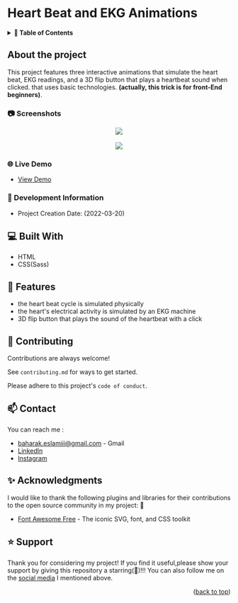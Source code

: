 # Heart Beat and EKG Animations

<a name="readme-top"></a>

<!-- TABLE OF CONTENTS -->
<details>
<summary><strong> 📓 Table of Contents</strong></summary>
  <ol>
    <li>
      <a href="#about-the-project">About The Project</a>
         <ul>
           <li><a href="#screenshot">Screenshot</a></li>
         </ul>
          <ul>
           <li><a href="#live demo">Live Demo</a></li>
         </ul>
          <ul>
           <li><a href="#development information">Development Information</a></li>
         </ul>
    </li>
    <li>
      <a href="#built-with">Built With</a>
    </li>
    <li>
      <a href="#featurs">Features</a>
    </li>
    <li>
      <a href="#contributing">Contributing</a>
    </li>
    <li>
      <a href="#contact">Contact</a>
    </li>
    <li>
      <a href="#acknowledgments">Acknowledgments</a>
    </li>
    <li>
      <a href="#support">Support</a>
    </li>
  </ol>
  </details>


<!-- ABOUT THE PROJECT -->

## About the project

This project features three interactive animations that simulate the heart beat, EKG readings, and a 3D flip button that plays a heartbeat sound when clicked. that uses  basic technologies. **(actually, this trick is for front-End beginners)**.


<!-- SCREEN SHOT -->

### 📷  Screenshots

<div align="center">
   <img src="??" />
</div>

<br>

<div align="center">
   <img src="??" />
</div>


<!-- LIVE DEMO -->

### 🌐 Live Demo

  - [View Demo](http:link "Live View")
  
  
<!-- DEVELOPMENT INFORMATION -->

### 📅  Development Information 

 - Project Creation Date:  (2022-03-20)
  
  
<!-- BUTILT WITH -->

## 💻 Built With

- HTML
- CSS(Sass)

 
<!-- FEATURES -->

## 📝  Features 

- the heart beat cycle is simulated physically 
- the heart's electrical activity is simulated by an EKG machine
- 3D flip button that plays the sound of the heartbeat with a click 
    
    
<!-- CONTRIBUTING -->

## 👐 Contributing  

Contributions are always welcome!

See `contributing.md` for ways to get started.

Please adhere to this project's `code of conduct`.


<!-- CONTACT -->

## 📫  Contact

You can reach me :
- [baharak.eslamiii@gmail.com](#) - Gmail
- [LinkedIn](https://linkedin.com/in/baharak-eslami)
- [Instagram](https://instagram.com/baharak_eslami_web)
 

<!-- ACKNOWLEDGMENTS -->

##  ✨ Acknowledgments

I would like to thank the following plugins and libraries for their contributions to the open source community in my project: 🙇

- [Font Awesome Free](https://fontawesome.com/) - The iconic SVG, font, and CSS toolkit


<!-- SUPPORT -->

##  ⭐ Support
Thank you for considering my project! If you find it useful,please 
show your support by giving this repository a starring(🌟)!!! 
You can also follow me on the [social media](#contact) I mentioned above.


<p align="right">(<a href="#readme-top">back to top</a>)</p>

